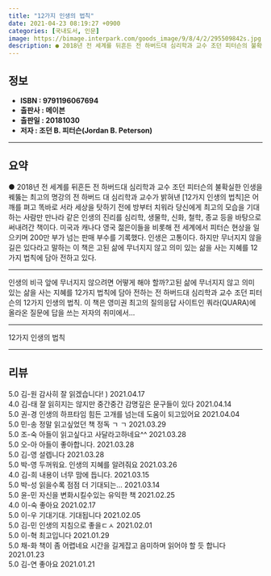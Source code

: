 ```yaml
---
title: "12가지 인생의 법칙"
date: 2021-04-23 08:19:27 +0900
categories: [국내도서, 인문]
image: https://bimage.interpark.com/goods_image/9/8/4/2/295509842s.jpg
description: ● 2018년 전 세계를 뒤흔든 전 하버드대 심리학과 교수 조던 피터슨의 불확실한 인생을 꿰뚫는 최고의 명강의 전 하버드 대 심리학과 교수가 밝혀낸 [12가지 인생의 법칙]은 어깨를 펴고 똑바로 서라 세상을 탓하기 전에 방부터 치워라 당신에게 최고의 모습을 기대하는 사람만 만나라 같은
---
```


## **정보**

- **ISBN : 9791196067694**
- **출판사 : 메이븐**
- **출판일 : 20181030**
- **저자 : 조던 B. 피터슨(Jordan B. Peterson)**

------



## **요약**

●  2018년 전 세계를 뒤흔든 전 하버드대 심리학과 교수 조던 피터슨의 불확실한 인생을 꿰뚫는 최고의 명강의 전 하버드 대 심리학과 교수가 밝혀낸 [12가지 인생의 법칙]은 어깨를 펴고 똑바로 서라 세상을 탓하기 전에 방부터 치워라 당신에게 최고의 모습을 기대하는 사람만 만나라 같은 인생의 진리를 심리학, 생물학, 신화, 철학, 종교 등을 바탕으로 써내려간 책이다. 미국과 캐나다 영국 젊은이들을 비롯해 전 세계에서 피터슨 현상을 일으키며 200만 부가 넘는 판매 부수를 기록했다. 인생은 고통이다. 하지만 무너지지 않을 길은 있다라고 말하는 이 책은 고된 삶에 무너지지 않고 의미 있는 삶을 사는 지혜를 12가지 법칙에 담아 전하고 있다.

------

인생의 비극 앞에 무너지지 않으려면 어떻게 해야 할까?고된 삶에 무너지지 않고 의미 있는 삶을 사는 지혜를 12가지 법칙에 담아 전하는 전 하버드대 심리학과 교수 조던 피터슨의 12가지 인생의 법칙. 이 책은 영미권 최고의 질의응답 사이트인 쿼라(QUARA)에 올라온 질문에 답을 쓰는 저자의 취미에서... 

------


12가지 인생의 법칙 

------


## **리뷰** 

5.0 김-원 감사히 잘 읽겠습니다! ) 2021.04.17 <br/>4.0 김-태 잘 읽히지는 않지만 중간중간 감명깊은 문구들이 있다 2021.04.14 <br/>5.0 권-경 인생의 하프타임 힘든 고개를 넘는데 도움이 되고있어요 2021.04.04 <br/>5.0 민-송 정말 읽고싶었던 책 정독 ㄱ ㄱ  2021.03.29 <br/>5.0 조-숙 아들이 읽고싶다고 사달라고하네요^^ 2021.03.28 <br/>5.0 오-아 아들이 좋아합니다. 2021.03.28 <br/>5.0 김-영 설렙니다 2021.03.28 <br/>5.0 박-영 두꺼워요. 인생의 지혜를 알려줘요 2021.03.26 <br/>4.0 김-희 내용이 너무 맘에 듭니다. 2021.03.15 <br/>5.0 박-성 읽을수록 점점 더 기대되는... 2021.03.14 <br/>5.0 윤-민 자신을 변화시킬수있는 유익한 책 2021.02.25 <br/>4.0 이-숙 좋아요 2021.02.17 <br/>5.0 이-우 기대기대. 기대됩니다  2021.02.05 <br/>5.0 김-민 인생의 지침으로 좋을ㄷㅅ 2021.02.01 <br/>5.0 이-혁 최고입니다  2021.01.29 <br/>5.0 채-화 책이 좀 어렵네요 시간을 길게잡고 음미하며 읽어야 할 듯 합니다 2021.01.23 <br/>5.0 김-연 좋아요  2021.01.21 <br/>